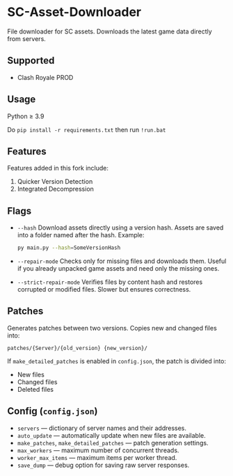 # SC-Asset-Downloader

File downloader for SC assets. Downloads the latest game data directly from servers.

## Supported
- Clash Royale PROD

## Usage

Python ≥ 3.9

Do `pip install -r requirements.txt` then run `!run.bat`

## Features

Features added in this fork include:

1. Quicker Version Detection
2. Integrated Decompression

## Flags

* `--hash`
  Download assets directly using a version hash. Assets are saved into a folder named after the hash.
  Example:

  ```bash
  py main.py --hash=SomeVersionHash
  ```

* `--repair-mode`
  Checks only for missing files and downloads them. Useful if you already unpacked game assets and need only the missing ones.

* `--strict-repair-mode`
  Verifies files by content hash and restores corrupted or modified files. Slower but ensures correctness.

## Patches

Generates patches between two versions.
Copies new and changed files into:

```
patches/{Server}/{old_version} {new_version}/
```

If `make_detailed_patches` is enabled in `config.json`, the patch is divided into:

* New files
* Changed files
* Deleted files

## Config (`config.json`)

* `servers` — dictionary of server names and their addresses.
* `auto_update` — automatically update when new files are available.
* `make_patches`, `make_detailed_patches` — patch generation settings.
* `max_workers` — maximum number of concurrent threads.
* `worker_max_items` — maximum items per worker thread.
* `save_dump` — debug option for saving raw server responses.

